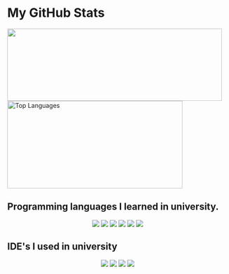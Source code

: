 
# My GitHub Stats
<div style="text-algin:center;">
<p>
    <img width="490" height="165" src="https://github-readme-stats.vercel.app/api?username=JesusHuayhua&show_icons=true&hide=&count_private=true&title_color=6366f1&text_color=14b8a6&icon_color=a855f7&bg_color=181824&hide_border=true&show_icons=true"/>
    <img width="400" height="200" src="https://github-readme-stats.vercel.app/api/top-langs/?username=JesusHuayhua&langs_count=10&title_color=6366f1&text_color=14b8a6&icon_color=a855f7&bg_color=181824&hide_border=true&locale=en&custom_title=Top%20%Languages" alt="Top Languages" />    
</p>
</div>

## Programming languages I learned in university.

<div style="text-align: center;">
<p>
  <img src="https://img.shields.io/badge/C-00599C?style=for-the-badge&logo=c&logoColor=white">
  <img src="https://img.shields.io/badge/C++-%2300599C.svg?logo=c%2B%2B&logoColor=white">
  <img src="https://img.shields.io/badge/Oracle%20Database-F80000?style=for-the-badge&logo=Oracle&logoColor=white">
  <img src="https://img.shields.io/badge/Python-3776AB?style=for-the-badge&logo=python&logoColor=white">
  <img src="https://img.shields.io/badge/Java-ED8B00?style=for-the-badge&logo=openjdk&logoColor=white">
  <img src="https://img.shields.io/badge/R-276DC3?style=for-the-badge&logo=r&logoColor=white">
</p>
</div>

## IDE's I used in university

<div style="text-align: center;">
<p>
    <img src="https://img.shields.io/badge/NetBeans%20IDE-1B6AC6.svg?logo=apache-netbeans-ide&logoColor=white"/>
    <img src="https://img.shields.io/badge/Notepad++-90E59A.svg?style=for-the-badge&logo=notepad%2B%2B&logoColor=black">
    <img src="https://img.shields.io/badge/RStudio-75AADB?style=for-the-badge&logo=RStudio&logoColor=white">
    <img src="https://img.shields.io/badge/Visual_Studio-5C2D91?style=for-the-badge&logo=visual%20studio&logoColor=white">
</p>
</div>